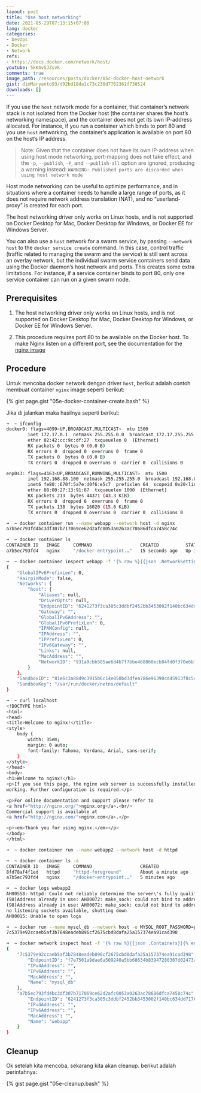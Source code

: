 ```yaml
---
layout: post
title: "Use host networking"
date: 2021-05-29T07:13:15+07:00
lang: docker
categories:
- DevOps
- Docker
- Network
refs: 
- https://docs.docker.com/network/host/
youtube: 5kKAvSJZsvk
comments: true
image_path: /resources/posts/docker/05c-docker-host-network
gist: dimMaryanto93/d92bd18da1c73c230d7762361f738524
downloads: []
---
```


If you use the `host` network mode for a container, that container’s network stack is not isolated from the Docker host (the container shares the host’s networking namespace), and the container does not get its own IP-address allocated. For instance, if you run a container which binds to port 80 and you use `host` networking, the container’s application is available on port 80 on the host’s IP address.

> Note: Given that the container does not have its own IP-address when using host mode networking, port-mapping does not take effect, and the `-p`, `--publish`, `-P`, and `--publish-all` option are ignored, producing a warning instead:
`WARNING: Published ports are discarded when using host network mode`

Host mode networking can be useful to optimize performance, and in situations where a container needs to handle a large range of ports, as it does not require network address translation (NAT), and no “userland-proxy” is created for each port.

The host networking driver only works on Linux hosts, and is not supported on Docker Desktop for Mac, Docker Desktop for Windows, or Docker EE for Windows Server.

You can also use a `host` network for a swarm service, by passing `--network host` to the `docker service create` command. In this case, control traffic (traffic related to managing the swarm and the service) is still sent across an overlay network, but the individual swarm service containers send data using the Docker daemon’s host network and ports. This creates some extra limitations. For instance, if a service container binds to port 80, only one service container can run on a given swarm node.

## Prerequisites

1. The host networking driver only works on Linux hosts, and is not supported on Docker Desktop for Mac, Docker Desktop for Windows, or Docker EE for Windows Server.

2. This procedure requires port 80 to be available on the Docker host. To make Nginx listen on a different port, see the documentation for the [nginx image](https://hub.docker.com/_/nginx/)

## Procedure

Untuk mencoba docker network dengan driver `host`, berikut adalah contoh membuat container `nginx` image seperti berikut:

{% gist page.gist "05e-docker-container-create.bash" %}

Jika di jalankan maka hasilnya seperti berikut:

```bash
➜  ~ ifconfig
docker0: flags=4099<UP,BROADCAST,MULTICAST>  mtu 1500
        inet 172.17.0.1  netmask 255.255.0.0  broadcast 172.17.255.255
        ether 02:42:cc:9c:df:27  txqueuelen 0  (Ethernet)
        RX packets 0  bytes 0 (0.0 B)
        RX errors 0  dropped 0  overruns 0  frame 0
        TX packets 0  bytes 0 (0.0 B)
        TX errors 0  dropped 0 overruns 0  carrier 0  collisions 0

enp0s3: flags=4163<UP,BROADCAST,RUNNING,MULTICAST>  mtu 1500
        inet 192.168.88.100  netmask 255.255.255.0  broadcast 192.168.88.255
        inet6 fe80::670f:5a7e:d0f6:e5c7  prefixlen 64  scopeid 0x20<link>
        ether 08:00:27:13:91:87  txqueuelen 1000  (Ethernet)
        RX packets 213  bytes 44371 (43.3 KiB)
        RX errors 0  dropped 6  overruns 0  frame 0
        TX packets 138  bytes 16020 (15.6 KiB)
        TX errors 0  dropped 0 overruns 0  carrier 0  collisions 0

➜  ~ docker container run --name webapp --network host -d nginx
a7b5ec793fd4bc3df307b717069ce62d2afc0053a0263ac78686dfca7458c74c

➜  ~ docker container ls
CONTAINER ID   IMAGE     COMMAND                  CREATED          STATUS          PORTS     NAMES
a7b5ec793fd4   nginx     "/docker-entrypoint.…"   15 seconds ago   Up 14 seconds             webapp

➜  ~ docker container inspect webapp -f '{% raw %}{{json .NetworkSettings }}{% endraw %}' | python -m json.tool
{
    "GlobalIPv6PrefixLen": 0,
    "HairpinMode": false,
    "Networks": {
        "host": {
            "Aliases": null,
            "DriverOpts": null,
            "EndpointID": "6241273f3ca305c3ddbf2452bb3453002f140bc634dd71761dd96e75e963378e",
            "Gateway": "",
            "GlobalIPv6Address": "",
            "GlobalIPv6PrefixLen": 0,
            "IPAMConfig": null,
            "IPAddress": "",
            "IPPrefixLen": 0,
            "IPv6Gateway": "",
            "Links": null,
            "MacAddress": "",
            "NetworkID": "931a9cbb585ae6d4b7f7bbe468860ecb84fd0f370e6b733f295762d3ffc72221"
        }
    },
    "SandboxID": "81e6c3a88d9c3915b6c14e050bd3dfea786e96390cd45913f8c5c3b99415c6d8",
    "SandboxKey": "/var/run/docker/netns/default"
}

➜  ~ curl localhost
<!DOCTYPE html>
<html>
<head>
<title>Welcome to nginx!</title>
<style>
    body {
        width: 35em;
        margin: 0 auto;
        font-family: Tahoma, Verdana, Arial, sans-serif;
    }
</style>
</head>
<body>
<h1>Welcome to nginx!</h1>
<p>If you see this page, the nginx web server is successfully installed and
working. Further configuration is required.</p>

<p>For online documentation and support please refer to
<a href="http://nginx.org/">nginx.org</a>.<br/>
Commercial support is available at
<a href="http://nginx.com/">nginx.com</a>.</p>

<p><em>Thank you for using nginx.</em></p>
</body>
</html>

➜  ~ docker container run --name webapp2 --network host -d httpd

➜  ~ docker container ls -a
CONTAINER ID   IMAGE     COMMAND                  CREATED              STATUS                          PORTS     NAMES
8fd78af4f1ed   httpd     "httpd-foreground"       About a minute ago   Exited (1) About a minute ago             webapp2
a7b5ec793fd4   nginx     "/docker-entrypoint.…"   5 minutes ago        Up 5 minutes                              webapp

➜  ~ docker logs webapp2
AH00558: httpd: Could not reliably determine the server\'s fully qualified domain name, using docker-vm.localnetwork. Set the 'ServerName' directive globally to suppress this message
(98)Address already in use: AH00072: make_sock: could not bind to address [::]:80
(98)Address already in use: AH00072: make_sock: could not bind to address 0.0.0.0:80
no listening sockets available, shutting down
AH00015: Unable to open logs

➜  ~ docker run --name mysql_db --network host -e MYSQL_ROOT_PASSWORD=password -d mysql:5.7
7c5379e92ccaeb5af3b7848eadeb896cf2675cbd8dafa25a157374ea91cad398

➜  ~ docker network inspect host -f '{% raw %}{{json .Containers}}{% endraw %}' | python -m json.tool
{
    "7c5379e92ccaeb5af3b7848eadeb896cf2675cbd8dafa25a157374ea91cad398": {
        "EndpointID": "f7e7501a9dae6a509240a5bb68634b83947280307d02473ae537c5a8266a838a",
        "IPv4Address": "",
        "IPv6Address": "",
        "MacAddress": "",
        "Name": "mysql_db"
    },
    "a7b5ec793fd4bc3df307b717069ce62d2afc0053a0263ac78686dfca7458c74c": {
        "EndpointID": "6241273f3ca305c3ddbf2452bb3453002f140bc634dd71761dd96e75e963378e",
        "IPv4Address": "",
        "IPv6Address": "",
        "MacAddress": "",
        "Name": "webapp"
    }
}
```

## Cleanup

Ok setelah kita mencoba, sekarang kita akan cleanup. berikut adalah perintahnya:

{% gist page.gist "05e-cleanup.bash" %}
